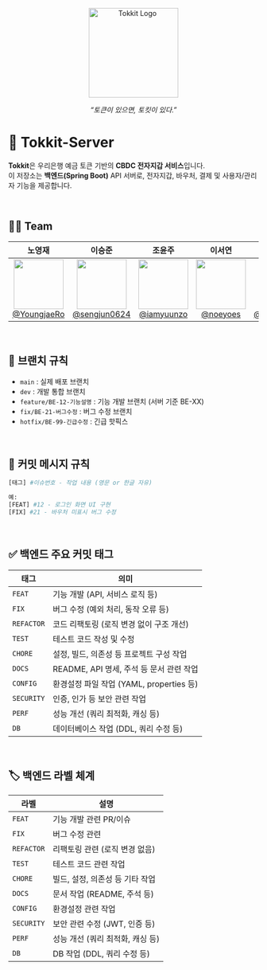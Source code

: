 <p align="center">
  <img src="https://github.com/user-attachments/assets/cea3445b-9f02-44b9-925c-dff472d896ae" width="180" alt="Tokkit Logo"/>
</p>
<p align="center"><i>“토큰이 있으면, 토킷이 있다.”</i></p>




# 🐰 Tokkit-Server 
**Tokkit**은 우리은행 예금 토큰 기반의 **CBDC 전자지갑 서비스**입니다.  
이 저장소는 **백엔드(Spring Boot)** API 서버로, 전자지갑, 바우처, 결제 및 사용자/관리자 기능을 제공합니다.

<br>

## :technologist: Team
|                                                               **노영재**                                                               |                                                               **이승준**                                                               |                                                               **조윤주**                                                               |                                                               **이서연**                                                               |                                                               **이정민**                                                               |
| :------------------------------------------------------------------------------------------------------------------------------------: | :------------------------------------------------------------------------------------------------------------------------------------: | :------------------------------------------------------------------------------------------------------------------------------------: | :------------------------------------------------------------------------------------------------------------------------------------: | :------------------------------------------------------------------------------------------------------------------------------------: |
| [<img src="https://avatars.githubusercontent.com/u/146312456?v=4" height=100 width=100> <br/> @YoungjaeRo](https://github.com/YoungjaeRo) | [<img src="https://avatars.githubusercontent.com/u/105282117?v=4" height=100 width=100> <br/> @sengjun0624](https://github.com/sengjun0624)| [<img src="https://avatars.githubusercontent.com/u/155442976?v=4" height=100 width=100> <br/> @iamyuunzo](https://github.com/iamyuunzo) | [<img src="https://avatars.githubusercontent.com/u/90055686?v=4" height=100 width=100> <br/> @noeyoes](https://github.com/noeyoes) | [<img src="https://avatars.githubusercontent.com/u/152269806?v=4" height=100 width=100> <br/> @jeongmin07262](https://github.com/jeongmin07262)

<br>

## 🌿 브랜치 규칙

- `main` : 실제 배포 브랜치
- `dev` : 개발 통합 브랜치
- `feature/BE-12-기능설명` : 기능 개발 브랜치 (서버 기준 BE-XX)
- `fix/BE-21-버그수정` : 버그 수정 브랜치
- `hotfix/BE-99-긴급수정` : 긴급 핫픽스

<br>

## 🧾 커밋 메시지 규칙

```bash
[태그] #이슈번호 - 작업 내용 (영문 or 한글 자유)

예:
[FEAT] #12 - 로그인 화면 UI 구현
[FIX] #21 - 바우처 미표시 버그 수정
```

<br>

## ✅ 백엔드 주요 커밋 태그
| 태그 | 의미 |
|------|------|
| `FEAT` | 기능 개발 (API, 서비스 로직 등) |
| `FIX` | 버그 수정 (예외 처리, 동작 오류 등) |
| `REFACTOR` | 코드 리팩토링 (로직 변경 없이 구조 개선) |
| `TEST` | 테스트 코드 작성 및 수정 |
| `CHORE` | 설정, 빌드, 의존성 등 프로젝트 구성 작업 |
| `DOCS` | README, API 명세, 주석 등 문서 관련 작업 |
| `CONFIG` | 환경설정 파일 작업 (YAML, properties 등) |
| `SECURITY` | 인증, 인가 등 보안 관련 작업 |
| `PERF` | 성능 개선 (쿼리 최적화, 캐싱 등) |
| `DB` | 데이터베이스 작업 (DDL, 쿼리 수정 등) |

<br>

## 🏷️ 백엔드 라벨 체계
| 라벨 | 설명 |
|------|--------|
| `FEAT` | 기능 개발 관련 PR/이슈 |
| `FIX` | 버그 수정 관련 |
| `REFACTOR` | 리팩토링 관련 (로직 변경 없음) |
| `TEST` | 테스트 코드 관련 작업 |
| `CHORE` | 빌드, 설정, 의존성 등 기타 작업 |
| `DOCS` | 문서 작업 (README, 주석 등) |
| `CONFIG` | 환경설정 관련 작업 |
| `SECURITY` | 보안 관련 수정 (JWT, 인증 등) |
| `PERF` | 성능 개선 (쿼리 최적화, 캐싱 등) |
| `DB` | DB 작업 (DDL, 쿼리 수정 등) |

